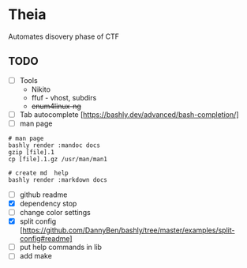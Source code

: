 # Theia
Automates disovery phase of CTF

## TODO
- [ ] Tools
    - Nikito
    - ffuf - vhost, subdirs
    - ~~enum4linux-ng~~
- [ ] Tab autocomplete [https://bashly.dev/advanced/bash-completion/]
- [ ] man page
```
# man page
bashly render :mandoc docs
gzip [file].1
cp [file].1.gz /usr/man/man1

# create md  help
bashly render :markdown docs

```
- [ ] github readme
- [x] dependency stop
- [ ] change color settings
- [x] split config [https://github.com/DannyBen/bashly/tree/master/examples/split-config#readme]
- [ ] put help commands in lib
- [ ] add make
